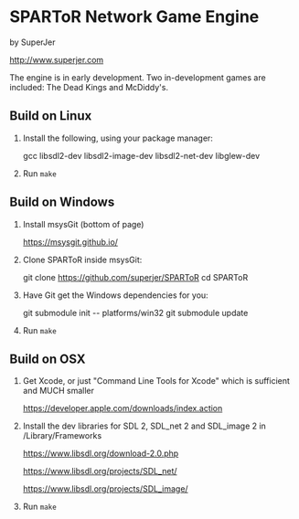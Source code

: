 SPARToR Network Game Engine
===========================

by SuperJer

<http://www.superjer.com>

The engine is in early development. Two in-development games are included: The Dead Kings and McDiddy's.

Build on Linux
--------------
1. Install the following, using your package manager:

    gcc
    libsdl2-dev
    libsdl2-image-dev
    libsdl2-net-dev
    libglew-dev

2. Run `make`

Build on Windows
----------------
1. Install msysGit (bottom of page)

    <https://msysgit.github.io/>

2. Clone SPARToR inside msysGit:

    git clone https://github.com/superjer/SPARToR
    cd SPARToR

3. Have Git get the Windows dependencies for you:

    git submodule init -- platforms/win32
    git submodule update

4. Run `make`

Build on OSX
------------
1. Get Xcode, or just "Command Line Tools for Xcode" which is sufficient and MUCH smaller

    <https://developer.apple.com/downloads/index.action>

2. Install the dev libraries for SDL 2, SDL_net 2 and SDL_image 2 in /Library/Frameworks

    <https://www.libsdl.org/download-2.0.php>

    <https://www.libsdl.org/projects/SDL_net/>

    <https://www.libsdl.org/projects/SDL_image/>

3. Run `make`
